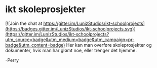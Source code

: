 # ikt skoleprosjekter

[![Join the chat at https://gitter.im/LunizStudios/ikt-schoolprojects](https://badges.gitter.im/LunizStudios/ikt-schoolprojects.svg)](https://gitter.im/LunizStudios/ikt-schoolprojects?utm_source=badge&utm_medium=badge&utm_campaign=pr-badge&utm_content=badge)
Her kan man overføre skoleprosjekter og dokumenter, hvis man har glømt noe, eller trenger det hjemme.

-Perry
